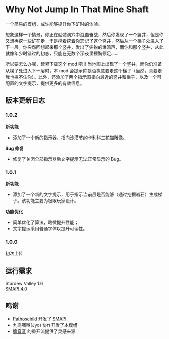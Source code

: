 ﻿# Why Not Jump In That Mine Shaft

一个简易的模组，或许能够提升你下矿时的体验。

想象这样一个情景，你正在骷髅洞穴中浴血奋战，然后你发现了一个竖井，但是你又想再挖一些矿在走，于是挖着挖着你忘记了这个竖井，然后从一个梯子处进入了下一层。你突然回想起来那个竖井，发出了尖锐的爆鸣声，而你和那个竖井，从此就像年少时错过的初恋，只能在无数个深夜里捶胸顿足……

所以要怎么办呢，赶紧下载这个 mod 吧！当地图上出现了一个竖井，而你仍准备从梯子处进入下一层时，本 mod 会提示你是否执意要走这个梯子（当然，真要走我也拦不住你）。此外，还添加了两个指示器指向最近的竖井和梯子，以及一个可配置的文字提示，提供更多的有效信息。

## 版本更新日志

### 1.0.2

**新功能**

- 添加了一个新的指示器，指向沙漠节的卡利科三花猫雕像。

**Bug 修复**

- 修复了关闭全部指示器后文字提示无法正常显示的 Bug。

### 1.0.1

**新功能**

- 添加了一个新的文字提示，用于指示当前层是否能够（通过挖掘岩石）生成梯子。该功能主要为极限玩家设计。

**功能优化**

- 简单优化了算法，略微提升性能；
- 文字提示采用普通字体以提升可读性。

### 1.0.0

初次上传

## 运行需求
Stardew Valley 1.6  
[SMAPI 4.0](https://smapi.io)

## 鸣谢
* [Pathoschild](https://github.com/Pathoschild) 开发了 [SMAPI](https://github.com/Pathoschild/SMAPI)
* 九鸟啁啾(Jyo) 协作开发了本模组
* [脆音音](https://space.bilibili.com/349111916) 的重开流提供了灵感来源